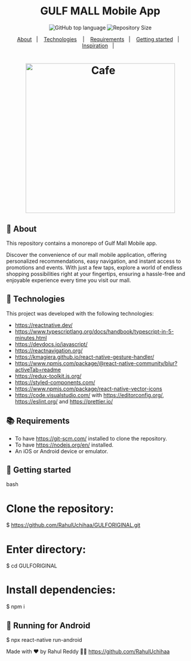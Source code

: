 <h1 align="center">
   GULF MALL Mobile App
</h1>

<p align="center">
  <img alt="GitHub top language" src="https://img.shields.io/github/languages/top/RahulUchihaa/GULFORIGINAL">
  <img alt="Repository Size" src="https://img.shields.io/github/repo-size/RahulUchihaa/GULFORIGINAL">
</p>

<p align="center">
  <a href="#page_with_curl-about">About</a>&nbsp;&nbsp;&nbsp;|&nbsp;&nbsp;&nbsp;
  <a href="#hammer-technologies">Technologies</a>
  &nbsp;&nbsp;&nbsp;|&nbsp;&nbsp;&nbsp;
  <a href="#books-requirements">Requirements</a>&nbsp;&nbsp;&nbsp;|&nbsp;&nbsp;&nbsp;
  <a href="#rocket-getting-started">Getting started</a>&nbsp;&nbsp;&nbsp;|&nbsp;&nbsp;&nbsp;
  <a href="#thought_balloon-inspiration">Inspiration</a>&nbsp;&nbsp;&nbsp;|&nbsp;&nbsp;&nbsp;
</p>

<h1 align="center">
  <img alt="Cafe" src="https://i.ytimg.com/vi/W1Co2M-gsQE/maxresdefault.jpg" width="400" />
</h1>

## :page_with_curl: About
This repository contains a monorepo of Gulf Mall Mobile app.

Discover the convenience of our mall mobile application, offering personalized recommendations, easy navigation, and instant access to promotions and events. With just a few taps, explore a world of endless shopping possibilities right at your fingertips, ensuring a hassle-free and enjoyable experience every time you visit our mall.

## :hammer: Technologies

This project was developed with the following technologies:


- https://reactnative.dev/
- https://www.typescriptlang.org/docs/handbook/typescript-in-5-minutes.html
- https://devdocs.io/javascript/
- https://reactnavigation.org/
- https://kmagiera.github.io/react-native-gesture-handler/
-  https://www.npmjs.com/package/@react-native-community/blur?activeTab=readme
-  https://redux-toolkit.js.org/
- https://styled-components.com/
- https://www.npmjs.com/package/react-native-vector-icons
- https://code.visualstudio.com/ with https://editorconfig.org/, https://eslint.org/ and https://prettier.io/

## :books: Requirements
- To have https://git-scm.com/ installed to clone the repository.
- To have https://nodejs.org/en/ installed.
- An iOS or Android device or emulator.

## :rocket: Getting started
 bash
  # Clone the repository:
  $ https://github.com/RahulUchihaa/GULFORIGINAL.git

  # Enter directory:
  $ cd GULFORIGINAL
  
  # Install dependencies:
  $ npm i


## :iphone: Running for Android

  $ npx react-native run-android
  
Made with ❤️ by Rahul Reddy 👋🏻 https://github.com/RahulUchihaa
